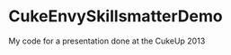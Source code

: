 CukeEnvySkillsmatterDemo
========================

My code for a presentation done at the CukeUp 2013